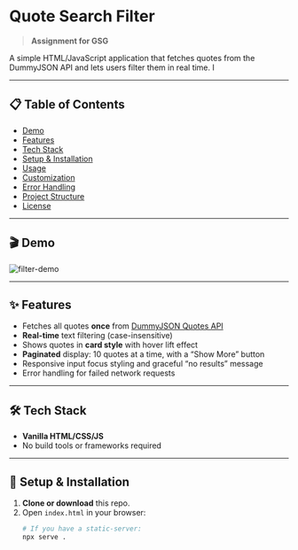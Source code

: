 # Quote Search Filter

> **Assignment for GSG**

A simple HTML/JavaScript application that fetches quotes from the DummyJSON API and lets users filter them in real time. I

---

## 📋 Table of Contents

- [Demo](#-demo)  
- [Features](#-features)  
- [Tech Stack](#-tech-stack)  
- [Setup & Installation](#-setup--installation)  
- [Usage](#-usage)  
- [Customization](#-customization)  
- [Error Handling](#-error-handling)  
- [Project Structure](#-project-structure)  
- [License](#-license)  

---

## 🎬 Demo

![filter-demo](https://muhammad-kasati.github.io/GSG-Code2Career-Assignment/)  

---

## ✨ Features

- Fetches all quotes **once** from [DummyJSON Quotes API](https://dummyjson.com/quotes)  
- **Real-time** text filtering (case-insensitive)  
- Shows quotes in **card style** with hover lift effect  
- **Paginated** display: 10 quotes at a time, with a “Show More” button  
- Responsive input focus styling and graceful “no results” message  
- Error handling for failed network requests  

---

## 🛠️ Tech Stack

- **Vanilla HTML/CSS/JS**  
- No build tools or frameworks required  

---

## 🚀 Setup & Installation

1. **Clone or download** this repo.  
2. Open `index.html` in your browser:  
   ```sh
   # If you have a static-server:
   npx serve .
